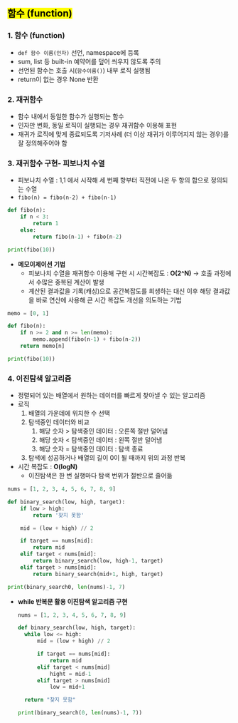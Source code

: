 ## <mark color="#fbc956">함수 (function)</mark>

### 1. 함수 (function)

- `def 함수 이름(인자)` 선언, namespace에 등록
- sum, list 등 built-in 예약어를 덮어 씌우지 않도록 주의
- 선언된 함수는 호출 시(`함수이름()`) 내부 로직 실행됨
- return이 없는 경우 None 반환

### 2. 재귀함수

- 함수 내에서 동일한 함수가 실행되는 함수
- 인자만 변화, 동일 로직이 실행되는 경우 재귀함수 이용해 표현
- 재귀가 로직에 맞게 종료되도록 기저사례 (더 이상 재귀가 이루어지지 않는 경우)를 잘 정의해주어야 함

### 3. 재귀함수 구현- 피보나치 수열

- 피보나치 수열
  : 1,1 에서 시작해 세 번째 항부터 직전에 나온 두 항의 합으로 정의되는 수열
- `fibo(n) = fibo(n-2) + fibo(n-1)`

```python
def fibo(n):
	if n < 3:
		return 1
	else:
		return fibo(n-1) + fibo(n-2)

print(fibo(10))
```

- **메모이제이션 기법**
  - 피보나치 수열을 재귀함수 이용해 구현 시 시간복잡도 : **O(2^N)**
    → 호출 과정에서 수많은 중복된 계산이 발생
  - 계산된 결과값을 기록(캐싱)으로 공간복잡도를 희생하는 대신 이후 해당 결과값을 바로 연산에 사용해 큰 시간 복잡도 개선을 의도하는 기법

```python
memo = [0, 1]

def fibo(n):
	if n >= 2 and n >= len(memo):
		memo.append(fibo(n-1) + fibo(n-2))
	return memo[n]

print(fibo(10))
```

### 4. 이진탐색 알고리즘

- 정렬되어 있는 배열에서 원하는 데이터를 빠르게 찾아낼 수 있는 알고리즘
- 로직
  1. 배열의 가운데에 위치한 수 선택
  2. 탐색중인 데이터와 비교
     1. 해당 숫자 > 탐색중인 데이터 : 오른쪽 절반 덜어냄
     2. 해당 숫자 < 탐색중인 데이터 : 왼쪽 절반 덜어냄
     3. 해당 숫자 = 탐색중인 데이터 : 탐색 종료
  3. 탐색에 성공하거나 배열의 길이 0이 될 때까지 위의 과정 반복
- 시간 복잡도 : **O(logN)**
  - 이진탐색은 한 번 실행마다 탐색 번위가 절반으로 줄어듦

```python
nums = [1, 2, 3, 4, 5, 6, 7, 8, 9]

def binary_search(low, high, target):
	if low > high:
		return '찾지 못함'

	mid = (low + high) // 2

	if target == nums[mid]:
		return mid
	elif target < nums[mid]:
		return binary_search(low, high-1, target)
	elif target > nums[mid]:
		return binary_search(mid+1, high, target)

print(binary_search0, len(nums)-1, 7)
```

- **while 반복문 활용 이진탐색 알고리즘 구현**
  ```python
  nums = [1, 2, 3, 4, 5, 6, 7, 8, 9]

  def binary_search(low, high, target):
  	while low <= high:
  		mid = (low + high) // 2

  		if target == nums[mid]:
  			return mid
  		elif target < nums[mid]
  			hight = mid-1
  		elif target > nums[mid]
  			low = mid+1

  	return "찾지 못함"

  print(binary_search(0, len(nums)-1, 7))
  ```
